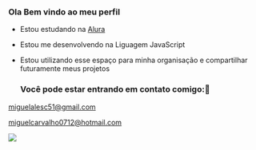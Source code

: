 ### Ola Bem vindo ao meu perfil 
- Estou estudando na [Alura](https://cursos.alura.com.br/dashboard)
- Estou me desenvolvendo na Liguagem JavaScript
- Estou utilizando esse espaço para minha organisação e compartilhar futuramente meus projetos

  ### Você pode estar entrando em contato comigo:📧

miguelalesc51@gmail.com

miguelcarvalho0712@hotmail.com

![](https://media1.tenor.com/m/GfSX-u7VGM4AAAAC/coding.gif)
